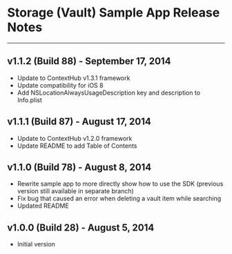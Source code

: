 # Storage (Vault) Sample App Release Notes
---

## v1.1.2 (Build 88) - September 17, 2014
- Update to ContextHub v1.3.1 framework
- Update compatibility for iOS 8 
- Add NSLocationAlwaysUsageDescription key and description to Info.plist

## v1.1.1 (Build 87) - August 17, 2014
- Update to ContextHub v1.2.0 framework
- Update README to add Table of Contents

## v1.1.0 (Build 78) - August 8, 2014
- Rewrite sample app to more directly show how to use the SDK (previous version still available in separate branch)
- Fix bug that caused an error when deleting a vault item while searching
- Updated README

## v1.0.0 (Build 28) - August 5, 2014
- Initial version